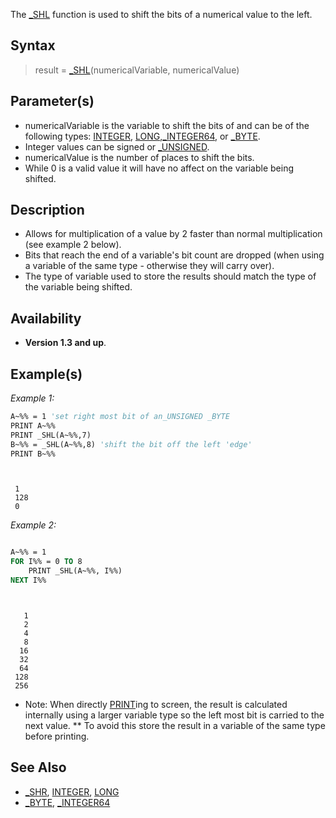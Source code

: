 The [_SHL](_SHL) function is used to shift the bits of a numerical value to the left.


## Syntax

> result = [_SHL](_SHL)(numericalVariable, numericalValue)


## Parameter(s)

* numericalVariable is the variable to shift the bits of and can be of the following types: [INTEGER](INTEGER), [LONG](LONG),[_INTEGER64](_INTEGER64), or [_BYTE](_BYTE).
* Integer values can be signed or [_UNSIGNED](_UNSIGNED).
* numericalValue is the number of places to shift the bits.
* While 0 is a valid value it will have no affect on the variable being shifted.


## Description

* Allows for multiplication of a value by 2 faster than normal multiplication (see example 2 below).
* Bits that reach the end of a variable's bit count are dropped (when using a variable of the same type - otherwise they will carry over).
* The type of variable used to store the results should match the type of the variable being shifted.


## Availability

* **Version 1.3 and up**.


## Example(s)

*Example 1:*

```vb
A~%% = 1 'set right most bit of an_UNSIGNED _BYTE
PRINT A~%%
PRINT _SHL(A~%%,7)
B~%% = _SHL(A~%%,8) 'shift the bit off the left 'edge'
PRINT B~%%

```

```text


 1
 128
 0

```



*Example 2:*

```vb

A~%% = 1
FOR I%% = 0 TO 8
    PRINT _SHL(A~%%, I%%)
NEXT I%%

```

```text


   1
   2
   4
   8
  16
  32
  64
 128
 256

```

* Note: When directly [PRINT](PRINT)ing to screen, the result is calculated internally using a larger variable type so the left most bit is carried to the next value.
** To avoid this store the result in a variable of the same type before printing.

## See Also

* [_SHR](_SHR), [INTEGER](INTEGER), [LONG](LONG)
* [_BYTE](_BYTE), [_INTEGER64](_INTEGER64)




